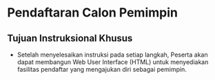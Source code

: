 # Pendaftaran Calon Pemimpin

## Tujuan Instruksional Khusus

- Setelah menyelesaikan instruksi pada setiap langkah, Peserta akan dapat membangun Web User Interface (HTML) untuk menyediakan fasilitas pendaftar yang mengajukan diri sebagai pemimpin.